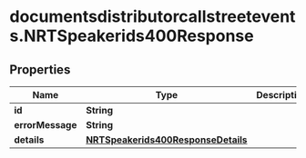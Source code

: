 # documentsdistributorcallstreetevents.NRTSpeakerids400Response

## Properties

Name | Type | Description | Notes
------------ | ------------- | ------------- | -------------
**id** | **String** |  | [optional] 
**errorMessage** | **String** |  | [optional] 
**details** | [**NRTSpeakerids400ResponseDetails**](NRTSpeakerids400ResponseDetails.md) |  | [optional] 


